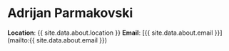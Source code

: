 # Adrijan Parmakovski

**Location**: {{ site.data.about.location }}
**Email**: [{{ site.data.about.email }}](mailto:{{ site.data.about.email }})
